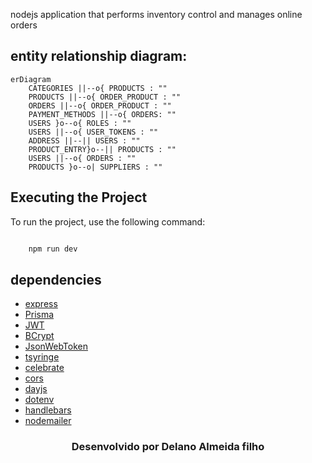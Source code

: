 nodejs application that performs inventory control and manages online orders

## entity relationship diagram:

```mermaid
erDiagram
    CATEGORIES ||--o{ PRODUCTS : ""
    PRODUCTS ||--o{ ORDER_PRODUCT : ""
    ORDERS ||--o{ ORDER_PRODUCT : ""
    PAYMENT_METHODS ||--o{ ORDERS: ""
    USERS }o--o{ ROLES : ""
    USERS ||--o{ USER_TOKENS : ""
    ADDRESS ||--|| USERS : ""
    PRODUCT_ENTRY}o--|| PRODUCTS : ""
    USERS ||--o{ ORDERS : ""
    PRODUCTS }o--o| SUPPLIERS : ""
```

## Executing the Project

To run the project, use the following command:

```javascript

    npm run dev
```

## dependencies

-   [express](https://www.npmjs.com/package/express)
-   [Prisma](https://www.prisma.io/)
-   [JWT](https://jwt.io)
-   [BCrypt](https://www.npmjs.com/package/bcrypt)
-   [JsonWebToken](https://www.npmjs.com/package/jsonwebtoken)
-   [tsyringe](https://www.npmjs.com/package/tsyringe)
-   [celebrate](https://www.npmjs.com/package/celebrate)
-   [cors](https://www.npmjs.com/package/cors)
-   [dayjs](https://www.npmjs.com/package/dayjs)
-   [dotenv](https://www.npmjs.com/package/dotenv)
-   [handlebars](https://www.npmjs.com/package/handlebars)
-   [nodemailer](https://www.npmjs.com/package/nodemailer)

<h3 align="center">Desenvolvido por  Delano Almeida filho </h3>
